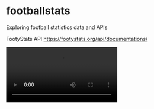 # footballstats
Exploring football statistics data and APIs

FootyStats API
https://footystats.org/api/documentations/

<video src='https://github.com/dianalow/footballstats/assets/3214561/d0f0fa6a-3a4a-4769-9edd-c960e6b1869d'>

